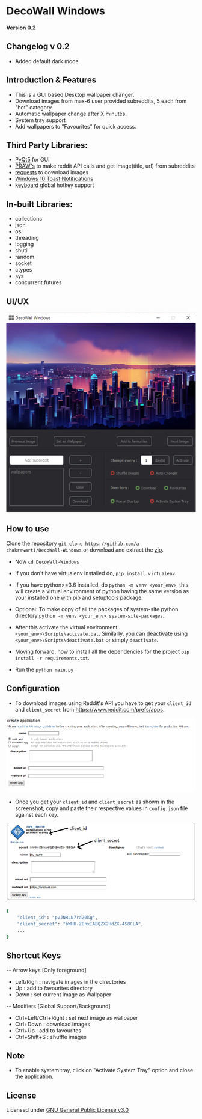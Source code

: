 # DecoWall Windows
**Version 0.2**

## Changelog v 0.2
* Added default dark mode

## Introduction & Features
* This is a GUI based Desktop wallpaper changer.
* Download images from max-6 user provided subreddits, 5 each from "hot" category.
* Automatic wallpaper change after X minutes.
* System tray support
* Add wallpapers to "Favourites" for quick access.

## Third Party Libraries: 
* [PyQt5](https://pypi.org/project/PyQt5/) for GUI
* [PRAW's](https://github.com/praw-dev/praw) to make reddit API calls and get image(title, url) from subreddits
* [requests](https://github.com/psf/requests) to download images
* [Windows 10 Toast Notifications](https://github.com/jithurjacob/Windows-10-Toast-Notifications)
* [keyboard](https://github.com/boppreh/keyboard) global hotkey support

## In-built Libraries:
* collections
* json
* os
* threading
* logging
* shutil
* random
* socket
* ctypes
* sys
* concurrent.futures

## UI/UX


![createapp](/screenshots/ui.png)



## How to use

Clone the repository ```git clone https://github.com/a-chakrawarti/DecoWall-Windows``` or download and extract the [zip](https://github.com/a-chakrawarti/DecoWall-Windows/archive/master.zip).

* Now ```cd DecoWall-Windows```

* If you don't have virtualenv installed do, ```pip install virtualenv```.

* If you have python>=3.6 installed, do ```python -m venv <your_env>```, this will create a virtual environment of python having the same version as your installed one with pip and setuptools package.

* Optional: To make copy of all the packages of system-site python directory ```python -m venv <your_env> system-site-packages```.

* After this activate the virtual environment, ```<your_env>\Scripts\activate.bat```. Similarly, you can deactivate using ```<your_env>\Scripts\deactivate.bat``` or simply ```deactivate```.

* Moving forward, now to install all the dependencies for the project ```pip install -r requirements.txt```.

* Run the ```python main.py```

## Configuration
* To download images using Reddit's API you have to get your ```client_id``` and ```client_secret``` from https://www.reddit.com/prefs/apps.


![createapp](/screenshots/reddit_1.png)

* Once you get your ```client_id``` and ```client_secret``` as shown in the screenshot, copy and paste their respective values in ```config.json``` file against each key.


![createapp](/screenshots/reddit_2.png)


```sh
{
    "client_id": "pVJNRLN7ra20Kg",
    "client_secret": "bWHH-ZEnxIABQZX2HdZX-4S8CLA",
    ...
}
```

## Shortcut Keys
-- Arrow keys [Only foreground]
* Left/Righ : navigate images in the directories
* Up : add to favourites directory
* Down : set current image as Wallpaper

-- Modifiers [Global Support/Background]
* Ctrl+Left/Ctrl+Right : set next image as wallpaper
* Ctrl+Down : download images
* Ctrl+Up : add to favourites
* Ctrl+Shift+S : shuffle images

## Note
* To enable system tray, click on "Activate System Tray" option and close the application.

## License
Licensed under [GNU General Public License v3.0](LICENSE)
